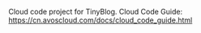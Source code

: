 Cloud code project for TinyBlog. Cloud Code Guide: https://cn.avoscloud.com/docs/cloud_code_guide.html